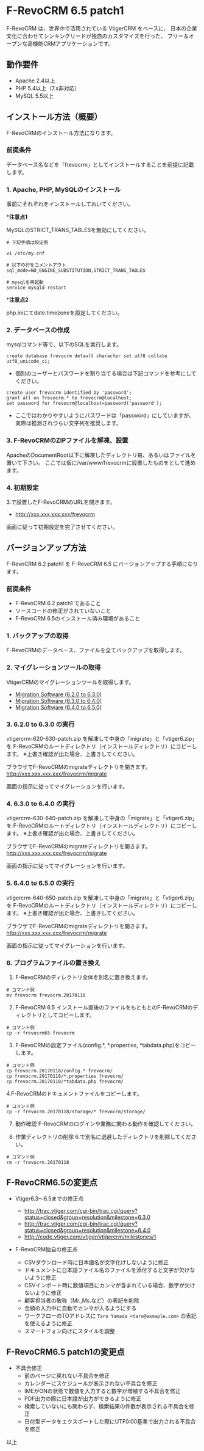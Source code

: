 # F-RevoCRM 6.5 patch1

F-RevoCRM は、世界中で活用されている VtigerCRM をベースに、
日本の企業文化に合わせてシンキングリードが独自のカスタマイズを行った、
フリー＆オープンな高機能CRMアプリケーションです。

## 動作要件
* Apache 2.4以上
* PHP 5.4以上（7.x非対応）
* MySQL 5.5以上

## インストール方法（概要）
F-RevoCRMのインストール方法になります。

### 前提条件
データベース名などを「frevocrm」としてインストールすることを前提に記載します。

### 1. Apache, PHP, MySQLのインストール

事前にそれぞれをインストールしておいてください。

***注意点1**

MySQLのSTRICT_TRANS_TABLESを無効にしてください。
```
# 下記手順は設定例

vi /etc/my.cnf

# 以下の行をコメントアウト
sql_mode=NO_ENGINE_SUBSTITUTION,STRICT_TRANS_TABLES

# mysqlを再起動
service mysqld restart
```

***注意点2**

php.iniにてdate.timezoneを設定してください。

### 2. データベースの作成

mysqlコマンド等で、以下のSQLを実行します。

```
create database frevocrm default character set utf8 collate utf8_unicode_ci;
```

* 個別のユーザーとパスワードを割り当てる場合は下記コマンドを参考にしてください。  
```
create user frevocrm identified by 'password';  
grant all on frevocrm.* to frevocrm@localhost;  
set password for frevocrm@localhost=password('password');
```
* ここではわかりやすいようにパスワードは「password」にしていますが、実際は推測されづらい文字列を推奨します。

### 3. F-RevoCRMのZIPファイルを解凍、設置

ApacheのDocumentRoot以下に解凍したディレクトリ毎、あるいはファイルを置いて下さい。
ここでは仮に/var/www/frevocrmに設置したものをとして進めます。

### 4. 初期設定

3.で設置したF-RevoCRMのURLを開きます。
* http://xxx.xxx.xxx.xxx/frevocrm

画面に従って初期設定を完了させてください。


## バージョンアップ方法
F-RevoCRM 6.2 patch1 を F-RevoCRM 6.5 にバージョンアップする手順になります。

### 前提条件
* F-RevoCRM 6.2 patch1 であること
* ソースコードの修正がされていないこと
* F-RevoCRM 6.5のインストール済み環境があること

### 1. バックアップの取得
F-RevoCRMのデータベース、ファイルを全てバックアップを取得します。

### 2. マイグレーションツールの取得
VtigerCRMのマイグレーションツールを取得します。

* [Migration Software (6.2.0 to 6.3.0)](https://sourceforge.net/projects/vtigercrm/files/vtiger%20CRM%206.3.0/Core%20Product/vtigercrm-620-630-patch.zip/download)
* [Migration Software (6.3.0 to 6.4.0)](https://sourceforge.net/projects/vtigercrm/files/vtiger%20CRM%206.4.0/Core%20Product/vtigercrm-630-640-patch.zip/download)
* [Migration Software (6.4.0 to 6.5.0)](https://sourceforge.net/projects/vtigercrm/files/vtiger%20CRM%206.5.0/Core%20Product/vtigercrm-640-650-patch.zip/download)

### 3. 6.2.0 to 6.3.0 の実行
vtigercrm-620-630-patch.zip を解凍して中身の「migrate」と「vtiger6.zip」を
F-RevoCRMのルートディレクトリ（インストールディレクトリ）にコピーします。
※上書き確認が出た場合、上書きしてください。

ブラウザでF-RevoCRMのmigrateディレクトリを開きます。
http://xxx.xxx.xxx.xxx/frevocrm/migrate

画面の指示に従ってマイグレーションを行います。

### 4. 6.3.0 to 6.4.0 の実行
vtigercrm-630-640-patch.zip を解凍して中身の「migrate」と「vtiger6.zip」を
F-RevoCRMのルートディレクトリ（インストールディレクトリ）にコピーします。
※上書き確認が出た場合、上書きしてください。

ブラウザでF-RevoCRMのmigrateディレクトリを開きます。
http://xxx.xxx.xxx.xxx/frevocrm/migrate

画面の指示に従ってマイグレーションを行います。

### 5. 6.4.0 to 6.5.0 の実行
vtigercrm-640-650-patch.zip を解凍して中身の「migrate」と「vtiger6.zip」を
F-RevoCRMのルートディレクトリ（インストールディレクトリ）にコピーします。
※上書き確認が出た場合、上書きしてください。

ブラウザでF-RevoCRMのmigrateディレクトリを開きます。
http://xxx.xxx.xxx.xxx/frevocrm/migrate

画面の指示に従ってマイグレーションを行います。

### 6. プログラムファイルの置き換え
1. F-RevoCRMのディレクトリ全体を別名に置き換えます。
```
# コマンド例
mv frevocrm frevocrm.20170118
```
2. F-RevoCRM 6.5 インストール直後のファイルをもともとのF-RevoCRMのディレクトリとしてコピーします。
```
# コマンド例
cp -r frevocrm65 frevocrm
```
3. F-RevoCRMの設定ファイル(config.*, *.properties, *tabdata.php)をコピーします。
```
# コマンド例
cp frevocrm.20170118/config.* frevocrm/
cp frevocrm.20170118/*.properties frevocrm/
cp frevocrm.20170118/*tabdata.php frevocrm/
```
4.F-RevoCRMのドキュメントファイルをコピーします。
```
# コマンド例
cp -r frevocrm.20170118/storage/* frevocrm/storage/
```

7. 動作確認
  F-RevoCRMのログインや業務に関わる動作を確認してください。

8. 作業ディレクトリの削除
6.で別名に退避したディレクトリを削除してください。
```
# コマンド例
rm -r frevocrm.20170118
```

## F-RevoCRM6.5の変更点

* Vtiger6.3～6.5までの修正点
  - http://trac.vtiger.com/cgi-bin/trac.cgi/query?status=closed&group=resolution&milestone=6.3.0
  - http://trac.vtiger.com/cgi-bin/trac.cgi/query?status=closed&group=resolution&milestone=6.4.0
  - http://code.vtiger.com/vtiger/vtigercrm/milestones/1

* F-RevoCRM独自の修正点
  - CSVダウンロード時に日本語名が文字化けしないように修正
  - ドキュメントに日本語ファイル名のファイルを添付すると文字が欠けないように修正
  - CSVインポート時に数値項目にカンマが含まれている場合、数字が欠けないように修正
  - 顧客担当者の敬称（Mr.,Ms.など）の表記を削除
  - 金額の入力中に自動でカンマが入るようにする
  - ワークフローのTOアドレスに `Taro Yamada <taro@exmaple.com>` の表記を使えるように修正
  - スマートフォン向けにスタイルを調整

## F-RevoCRM6.5 patch1の変更点
* 不具合修正
  - 前のページに戻れない不具合を修正
  - カレンダーにスケジュールが表示されない不具合を修正
  - IMEがONの状態で数値を入力すると数字が増殖する不具合を修正
  - PDF出力の際に日本語が出力ができるように修正
  - 検索していないにも関わらず、検索結果の件数が表示される不具合を修正
  - 日付型データをエクスポートした際にUTF0:00基準で出力される不具合を修正

以上

